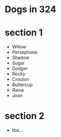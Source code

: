 # Dogs in 324

# section 1

- Willow
- Persephone
- Shadow
- Sugar
- Dodger
- Rocky
- Crouton
- Buttercup
- Raina
- Joan



# section 2

- tba...
